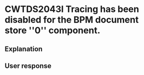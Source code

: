 # CWTDS2043I Tracing has been disabled for the BPM document store ''0'' component.

## Explanation

## User response